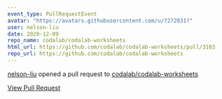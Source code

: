 ```yaml
---
event_type: PullRequestEvent
avatar: "https://avatars.githubusercontent.com/u/7272031?"
user: nelson-liu
date: 2020-12-09
repo_name: codalab/codalab-worksheets
html_url: https://github.com/codalab/codalab-worksheets/pull/3103
repo_url: https://github.com/codalab/codalab-worksheets
---
```


<a href='https://github.com/nelson-liu' target='_blank'>nelson-liu</a> opened a pull request to <a href='https://github.com/codalab/codalab-worksheets' target='_blank'>codalab/codalab-worksheets</a>

<a href='https://github.com/codalab/codalab-worksheets/pull/3103' target='_blank'>View Pull Request</a>